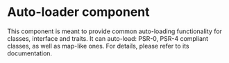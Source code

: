 Auto-loader component
====================

This component is meant to provide common auto-loading functionality for classes, interface and traits. It can auto-load: PSR-0, PSR-4 compliant classes, as well as map-like ones. For details, please refer to its documentation.